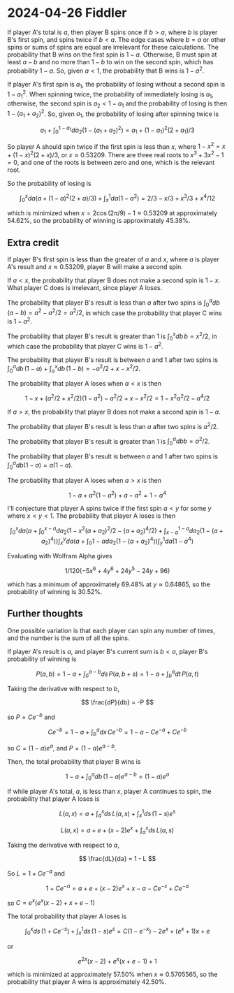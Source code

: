 2024-04-26 Fiddler
==================
If player A's total is $a$, then player B spins once if $b > a$, where $b$
is player B's first spin, and spins twice if $b < a$.  The edge cases where
$b = a$ or other spins or sums of spins are equal are irrelevant for these
calculations.  The probability that B wins on the first spin is $1-a$.
Otherwise, B must spin at least $a-b$ and no more than $1-b$ to win
on the second spin, which has probability $1-a$.  So, given $a < 1$, the
probability that B wins is $1-a^2$.

If player A's first spin is $a_1$, the probability of losing without a
second spin is $1-a_1^2$.  When spinning twice, the probability of
immediately losing is $a_1$, otherwise, the second spin is $a_2 < 1-a_1$
and the probability of losing is then $1-(a_1+a_2)^2$.  So, given $a_1$,
the probability of losing after spinning twice is

$$ a_1 + \int_0^{1-a_1} da_2 (1 - (a_1+a_2)^2) = a_1 + (1-a_1)^2(2+a_1)/3 $$

So player A should spin twice if the first spin is less than $x$, where
$1 - x^2 = x + (1-x)^2(2+x)/3$, or $x \approx 0.53209$.  There
are three real roots to $x^3 + 3x^2 - 1 = 0$, and one
of the roots is between zero and one, which is the relevant root.

So the probability of losing is

$$ \int_0^x da (a + (1-a)^2(2+a)/3) + \int_x^1 da (1-a^2)
  = 2/3 - x/3 + x^3/3 + x^4/12 $$

which is minimized when $x = 2\cos(2\pi/9) - 1 \approx 0.53209$ at
approximately 54.62%, so the probability of winning is approximately 45.38%.

Extra credit
------------
If player B's first spin is less than the greater of $a$ and $x$, where
$a$ is player A's result and $x \approx 0.53209$, player B will make a
second spin.

If $a < x$, the probability that player B does not make a second spin is $1-x$.
What player C does is irrelevant, since player A loses.

The probability that player B's result is less than $a$ after two spins
is $\int_0^a db\,(a-b) = a^2-a^2/2 = a^2/2$, in which case the probability
that player C wins is $1-a^2$.

The probability that player B's result is greater than 1 is
$\int_0^x db\,b = x^2/2$, in which case the probability that player C wins
is $1-a^2$.

The probability that player B's result is between $a$ and 1 after two spins is
$\int_0^a db\,(1-a) + \int_a^x db\,(1-b) = -a^2/2 + x - x^2/2$.

The probability that player A loses when $a < x$ is then

$$ 1-x + (a^2/2+x^2/2)(1-a^2) - a^2/2 + x - x^2/2 = 1 - x^2a^2/2 - a^4/2 $$

If $a > x$, the probability that player B does not make a second spin is $1-a$.

The probability that player B's result is less than $a$ after two spins is
$a^2/2$.

The probability that player B's result is greater than 1 is
$\int_0^a db b = a^2/2$.

The probability that player B's result is between $a$ and 1 after two spins is
$\int_0^a db (1-a) = a(1-a)$.

The probability that player A loses when $a > x$ is then

$$ 1-a + a^2(1-a^2) + a-a^2 = 1 - a^4 $$

I'll conjecture that player A spins twice if the first spin $a < y$ for
some $y$ where $x < y < 1$.  The probability that player A loses is then

$$ \int_0^x da \left(a
                + \int_0^{x-a} da_2 (1 - x^2(a+a_2)^2/2 - (a+a_2)^4/2)
                + \int_{x-a}^{1-a} da_2 (1 - (a+a_2)^4)
               \right)
   \int_x^y da \left(a
                + \int_{0}{1-a} da_2 (1 - (a+a_2)^4)
               \right)
   \int_y^1 da (1 - a^4)
$$

Evaluating with Wolfram Alpha gives

$$ 1/120 (-5 x^6 + 4 y^6 + 24 y^5 - 24 y + 96) $$

which has a minimum of approximately 69.48% at $y \approx 0.64865$,
so the probability of winning is 30.52%.

Further thoughts
----------------
One possible variation is that each player can spin any number of times, and
the number is the sum of all the spins.

If player A's result is $a$, and player B's current sum is $b < a$, player B's
probability of winning is

$$ P(a,b) = 1-a + \int_0^{a-b} ds\,P(a,b+s) = 1-a + \int_b^a dt\,P(a,t) $$

Taking the derivative with respect to $b$,

$$ \frac{dP}{db} = -P $$

so $P = Ce^{-b}$ and

$$ Ce^{-b} = 1-a + \int_b^a dx\,Ce^{-b} = 1-a - Ce^{-a} + Ce^{-b} $$

so $C = (1-a)e^a$, and $P = (1-a)e^{a-b}$.

Then, the total probability that player B wins is

$$ 1-a + \int_0^a db\,(1-a)e^{a-b} = (1-a)e^a $$

If while player A's total, $a$, is less than $x$, player A continues to spin,
the probability that player A loses is

$$ L(a,x) = a + \int_a^x ds\,L(a,s) + \int_x^1 ds\,(1-s)e^s $$

$$ L(a,x) = a + e + (x-2)e^x + \int_a^x ds\,L(a,s) $$

Taking the derivative with respect to $a$,

$$ \frac{dL}{da} = 1 - L $$

So $L = 1 + Ce^{-a}$ and

$$ 1 + Ce^{-a} = a + e + (x-2)e^x + x - a - Ce^{-x} + Ce^{-a} $$

so $C = e^x (e^x (x - 2) + x + e - 1)$

The total probability that player A loses is

$$ \int_0^x ds\,(1 + Ce^{-s}) + \int_x^1 ds\,(1-s)e^s
  = C (1 - e^{-x}) - 2 e^x + (e^x + 1) x + e $$

or

$$ e^{2 x} (x - 2) + e^x (x + e - 1) + 1 $$

which is minimized at approximately 57.50% when $x \approx 0.5705565$,
so the probability that player A wins is approximately 42.50%.
